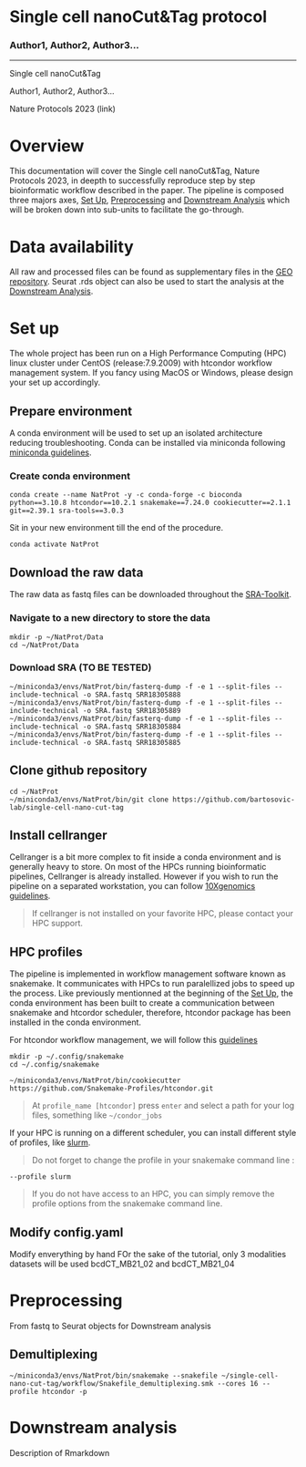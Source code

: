 # Single cell nanoCut&Tag protocol
### Author1, Author2, Author3...
<hr>
Single cell nanoCut&Tag

Author1, Author2, Author3...

Nature Protocols 2023 (link)

# Overview
This documentation will cover the Single cell nanoCut&Tag, Nature Protocols 2023, in deepth to successfully reproduce step by step bioinformatic workflow described in the paper.
The pipeline is composed three majors axes, [Set Up](#set-up), [Preprocessing](#preprocessing) and [Downstream Analysis](#downstream-analysis) which will be broken down into sub-units to facilitate the go-through.

# Data availability
All raw and processed files can be found as supplementary files in the [GEO repository](https://www.ncbi.nlm.nih.gov/geo/query/acc.cgi?acc=GSE198467).
Seurat .rds object can also be used to start the analysis at the [Downstream Analysis](#downstream-analysis).

# Set up
The whole project has been run on a High Performance Computing (HPC) linux cluster under CentOS (release:7.9.2009) with htcondor workflow management system.
If you fancy using MacOS or Windows, please design your set up accordingly.

## Prepare environment
A conda environment will be used to set up an isolated architecture reducing troubleshooting.
Conda can be installed via miniconda following [miniconda guidelines](https://docs.conda.io/projects/conda/en/latest/user-guide/install/linux.html).

### Create conda environment
```
conda create --name NatProt -y -c conda-forge -c bioconda python==3.10.8 htcondor==10.2.1 snakemake==7.24.0 cookiecutter==2.1.1 git==2.39.1 sra-tools==3.0.3
```
Sit in your new environment till the end of the procedure.
```
conda activate NatProt
```

## Download the raw data
The raw data as fastq files can be downloaded throughout the [SRA-Toolkit](https://github.com/ncbi/sra-tools/wiki/HowTo:-fasterq-dump).
### Navigate to a new directory to store the data
```
mkdir -p ~/NatProt/Data
cd ~/NatProt/Data
```
### Download SRA (TO BE TESTED)
```
~/miniconda3/envs/NatProt/bin/fasterq-dump -f -e 1 --split-files --include-technical -o SRA.fastq SRR18305888
~/miniconda3/envs/NatProt/bin/fasterq-dump -f -e 1 --split-files --include-technical -o SRA.fastq SRR18305889
~/miniconda3/envs/NatProt/bin/fasterq-dump -f -e 1 --split-files --include-technical -o SRA.fastq SRR18305884
~/miniconda3/envs/NatProt/bin/fasterq-dump -f -e 1 --split-files --include-technical -o SRA.fastq SRR18305885
```

## Clone github repository
```
cd ~/NatProt
~/miniconda3/envs/NatProt/bin/git clone https://github.com/bartosovic-lab/single-cell-nano-cut-tag
```

## Install cellranger
Cellranger is a bit more complex to fit inside a conda environment and is generally heavy to store.
On most of the HPCs running bioinformatic pipelines, Cellranger is already installed.
However if you wish to run the pipeline on a separated workstation, you can follow [10Xgenomics guidelines](https://support.10xgenomics.com/single-cell-atac/software/pipelines/latest/installation).

> If cellranger is not installed on your favorite HPC, please contact your HPC support.

## HPC profiles
The pipeline is implemented in workflow management software known as snakemake.
It communicates with HPCs to run paralellized jobs to speed up the process.
Like previously mentionned at the beginning of the [Set Up](#set-up), the conda environment has been built to create a communication between snakemake and htcordor scheduler, therefore, htcondor package has been installed in the conda environment.

For htcondor workflow management, we will follow this [guidelines](https://github.com/Snakemake-Profiles/htcondor)
```
mkdir -p ~/.config/snakemake
cd ~/.config/snakemake
```
```
~/miniconda3/envs/NatProt/bin/cookiecutter https://github.com/Snakemake-Profiles/htcondor.git
```
> At `profile_name [htcondor]` press `enter` and select a path for your log files, something like `~/condor_jobs`

If your HPC is running on a different scheduler, you can install different style of profiles, like [slurm](https://github.com/Snakemake-Profiles/slurm).

> Do not forget to change the profile in your snakemake command line : 
```
--profile slurm
```
> If you do not have access to an HPC, you can simply remove the profile options from the snakemake command line.

## Modify config.yaml

Modify enverything by hand
FOr the sake of the tutorial, only 3 modalities datasets will be used bcdCT_MB21_02 and bcdCT_MB21_04

# Preprocessing
From fastq to Seurat objects for Downstream analysis
## Demultiplexing
```
~/miniconda3/envs/NatProt/bin/snakemake --snakefile ~/single-cell-nano-cut-tag/workflow/Snakefile_demultiplexing.smk --cores 16 --profile htcondor -p
```

# Downstream analysis
Description of Rmarkdown

